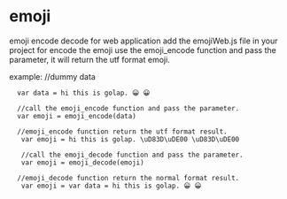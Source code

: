 # emoji
emoji encode decode for web application
add the emojiWeb.js file in your project
for encode the emoji use the emoji_encode function and pass the parameter, it will return the utf format emoji.




example:
      //dummy data
      
      var data = hi this is golap. 😀 😀
      
      //call the emoji_encode function and pass the parameter.
      var emoji = emoji_encode(data)
      
      //emoji_encode function return the utf format result.
       var emoji = hi this is golap. \uD83D\uDE00 \uD83D\uDE00
       
       //call the emoji_decode function and pass the parameter.
       var emoji = emoji_decode(emoji)
       
      //emoji_decode function return the normal format result.
       var emoji = var data = hi this is golap. 😀 😀
       
       
       
       
       
      
      
      
  
        
